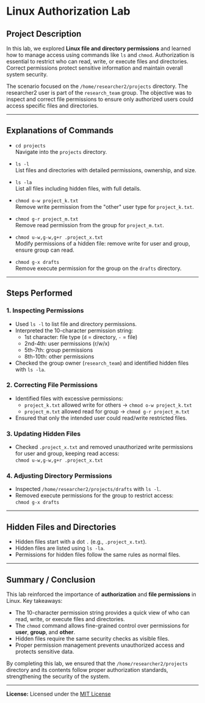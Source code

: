 # Linux Authorization Lab

## Project Description
In this lab, we explored **Linux file and directory permissions** and learned how to manage access using commands like `ls` and `chmod`. Authorization is essential to restrict who can read, write, or execute files and directories. Correct permissions protect sensitive information and maintain overall system security.

The scenario focused on the `/home/researcher2/projects` directory. The researcher2 user is part of the `research_team` group. The objective was to inspect and correct file permissions to ensure only authorized users could access specific files and directories.

---

## Explanations of Commands

- `cd projects`  
  Navigate into the `projects` directory.

- `ls -l`  
  List files and directories with detailed permissions, ownership, and size.

- `ls -la`  
  List all files including hidden files, with full details.

- `chmod o-w project_k.txt`  
  Remove write permission from the "other" user type for `project_k.txt`.

- `chmod g-r project_m.txt`  
  Remove read permission from the group for `project_m.txt`.

- `chmod u-w,g-w,g+r .project_x.txt`  
  Modify permissions of a hidden file: remove write for user and group, ensure group can read.

- `chmod g-x drafts`  
  Remove execute permission for the group on the `drafts` directory.

---

## Steps Performed

### 1. Inspecting Permissions
- Used `ls -l` to list file and directory permissions.
- Interpreted the 10-character permission string:
  - 1st character: file type (`d` = directory, `-` = file)
  - 2nd-4th: user permissions (r/w/x)
  - 5th-7th: group permissions
  - 8th-10th: other permissions
- Checked the group owner (`research_team`) and identified hidden files with `ls -la`.

### 2. Correcting File Permissions
- Identified files with excessive permissions:
  - `project_k.txt` allowed write for others → `chmod o-w project_k.txt`
  - `project_m.txt` allowed read for group → `chmod g-r project_m.txt`
- Ensured that only the intended user could read/write restricted files.

### 3. Updating Hidden Files
- Checked `.project_x.txt` and removed unauthorized write permissions for user and group, keeping read access:  
  `chmod u-w,g-w,g+r .project_x.txt`

### 4. Adjusting Directory Permissions
- Inspected `/home/researcher2/projects/drafts` with `ls -l`.
- Removed execute permissions for the group to restrict access:  
  `chmod g-x drafts`

---

## Hidden Files and Directories
- Hidden files start with a dot `.` (e.g., `.project_x.txt`).  
- Hidden files are listed using `ls -la`.  
- Permissions for hidden files follow the same rules as normal files.

---

## Summary / Conclusion
This lab reinforced the importance of **authorization** and **file permissions** in Linux. Key takeaways:

- The 10-character permission string provides a quick view of who can read, write, or execute files and directories.  
- The `chmod` command allows fine-grained control over permissions for **user**, **group**, and **other**.  
- Hidden files require the same security checks as visible files.  
- Proper permission management prevents unauthorized access and protects sensitive data.

By completing this lab, we ensured that the `/home/researcher2/projects` directory and its contents follow proper authorization standards, strengthening the security of the system.

---

 **License:** Licensed under the [MIT License](../LICENSE)
